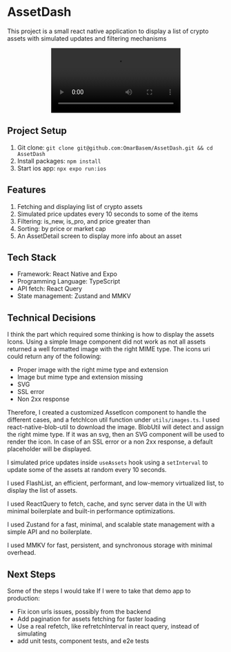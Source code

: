 # AssetDash

This project is a small react native application to display a list of crypto assets with simulated updates and filtering mechanisms

<div align="center">
  <video src="https://github.com/user-attachments/assets/cf2cffd9-18ac-4db0-a3d9-e2b90af2c272" />
</div>

## Project Setup

1. Git clone: `git clone git@github.com:OmarBasem/AssetDash.git && cd AssetDash`
2. Install packages: `npm install`
3. Start ios app: `npx expo run:ios`

## Features

1. Fetching and displaying list of crypto assets
2. Simulated price updates every 10 seconds to some of the items
3. Filtering: is_new, is_pro, and price greater than
4. Sorting: by price or market cap
5. An AssetDetail screen to display more info about an asset

## Tech Stack

- Framework: React Native and Expo
- Programming Language: TypeScript
- API fetch: React Query
- State management: Zustand and MMKV

## Technical Decisions

I think the part which required some thinking is how to display the assets Icons. Using a simple Image component did not
work as not all assets returned a well formatted image with the right MIME type. The icons uri could return any of the following:

- Proper image with the right mime type and extension
- Image but mime type and extension missing
- SVG
- SSL error
- Non 2xx response

Therefore, I created a customized AssetIcon component to handle the different cases, and a fetchIcon util function under `utils/images.ts`.
I used react-native-blob-util to download the image. BlobUtil will detect and assign the right mime type. If it was an svg,
then an SVG component will be used to render the icon. In case of an SSL error or a non 2xx response, a default placeholder will be displayed.

I simulated price updates inside `useAssets` hook using a `setInterval` to update some of the assets at random every 10 seconds.

I used FlashList, an efficient, performant, and low-memory virtualized list, to display the list of assets.

I used ReactQuery to fetch, cache, and sync server data in the UI with minimal boilerplate and built-in performance optimizations.

I used Zustand for a fast, minimal, and scalable state management with a simple API and no boilerplate.

I used MMKV for fast, persistent, and synchronous storage with minimal overhead.

## Next Steps

Some of the steps I would take If I were to take that demo app to production:

- Fix icon urls issues, possibly from the backend
- Add pagination for assets fetching for faster loading
- Use a real refetch, like refretchInterval in react query, instead of simulating
- add unit tests, component tests, and e2e tests
